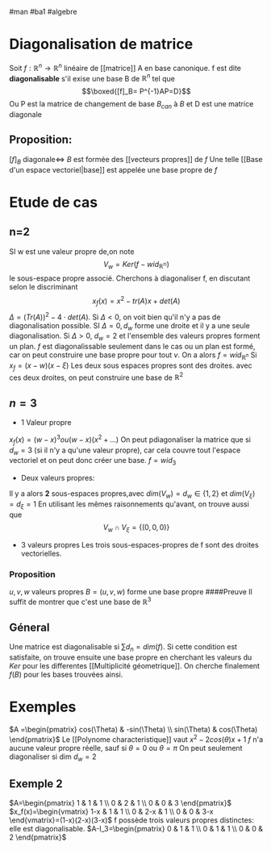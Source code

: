 #man #ba1 #algebre
# Diagonalisation de matrice 
Soit $f:\mathbb{R}^n\to \mathbb{R}^n$ linéaire de [[matrice]] A en base canonique.
f est dite __diagonalisable__ s'il exise une base B de $\mathbb{R}^n$ tel que
$$\boxed{[f]_B= P^{-1}AP=D}$$
Ou P est la matrice de changement de base $B_{can}$ à $B$ et D est une matrice diagonale
## Proposition:
$[f]_B \text{ diagonale}\Leftrightarrow$ $B$ est formée des [[vecteurs propres]] de $f$
Une telle [[Base d'un espace vectoriel|base]] est appelée une base propre de $f$
# Etude de cas
## n=2
SI w est une valeur propre de,on note
$$V_w= Ker(f-wid_{\mathbb{R^n}})$$
le sous-espace propre associé. Cherchons à diagonaliser f, en discutant selon le discriminant
$$x_f(x)=x^2-tr(A)x+det(A)$$
$\Delta = (Tr(A))^2-4\cdot det(A)$. Si $\Delta < 0$, on voit bien qu'il n'y a pas de diagonalisation possible.
SI $\Delta=0,d_w$ forme une droite et il y a une seule diagonalisation.
Si $\Delta>0$, $d_w=2$ et l'ensemble des valeurs propres forment un plan.
$f$ est diagonalissable seulement dans le cas ou un plan est formé, car on peut construire une base propre pour tout $v$.
On a alors $f = wid_{\mathbb{R}^n}$
Si $x_f=(x-w)(x-\xi)$
Les deux sous espaces propres sont des droites.
avec ces deux droites, on peut construire une base de $\mathbb{R}^2$
## $n= 3$
- $1$ Valeur propre

$x_f(x)=(w-x)^3 ou (w-x)(x^2+...)$
On peut pdiagonaliser la matrice que si $d_w = 3$ (si il n'y a qu'une valeur propre), car cela couvre tout l'espace vectoriel et on peut donc créer une base.
$f = wid_3$
- Deux valeurs propres:

Il y a alors __2__ sous-espaces propres,avec
$dim(V_w)=d_w\in\lbrace1,2\rbrace$
et $dim(V_{\xi})=d_{\xi}=1$
En utilisant les mêmes raisonnements qu'avant, on trouve aussi que
$$V_w\cap V_{\xi}=\lbrace(0,0,0) \rbrace$$
- 3 valeurs propres
Les trois sous-espaces-propres de f sont des droites vectorielles.
### Proposition
$u,v,w$ valeurs propres
$B=(u,v,w)$ forme une base propre
####Preuve
Il suffit de montrer que c'est une base de $\mathbb{R}^3$
## Géneral
Une matrice est diagonalisable si
$\sum d_n=dim(f)$.
Si cette condition est satisfaite, on trouve ensuite une base propre en cherchant les valeurs du $Ker$ pour les differentes [[Multiplicité géometrique]].
On cherche finalement $f(B)$ pour les bases trouvées ainsi.


# Exemples
$A =\begin{pmatrix}
cos(\Theta) & -sin(\Theta) \\
sin(\Theta) & cos(\Theta)
\end{pmatrix}$
Le [[Polynome characteristique]] vaut
$x^2-2cos(\theta)x+1$
$f$ n'a aucune valeur propre réelle, sauf si $\theta = 0$ ou $\theta= \pi$
On peut seulement diagonaliser si dim $d_w=2$
## Exemple 2
$A=\begin{pmatrix}
1 & 1 & 1 \\
0 & 2 & 1 \\
0 & 0 & 3
\end{pmatrix}$
$x_f(x)=\begin{vmatrix}
1-x & 1 & 1 \\
0 & 2-x & 1 \\
0 & 0 & 3-x
\end{vmatrix}=(1-x)(2-x)(3-x)$
f possède trois valeurs propres distinctes: elle est diagonalisable.
$A-I_3=\begin{pmatrix}
0 & 1 & 1 \\
0 & 1 & 1 \\
0 & 0 & 2
\end{pmatrix}$